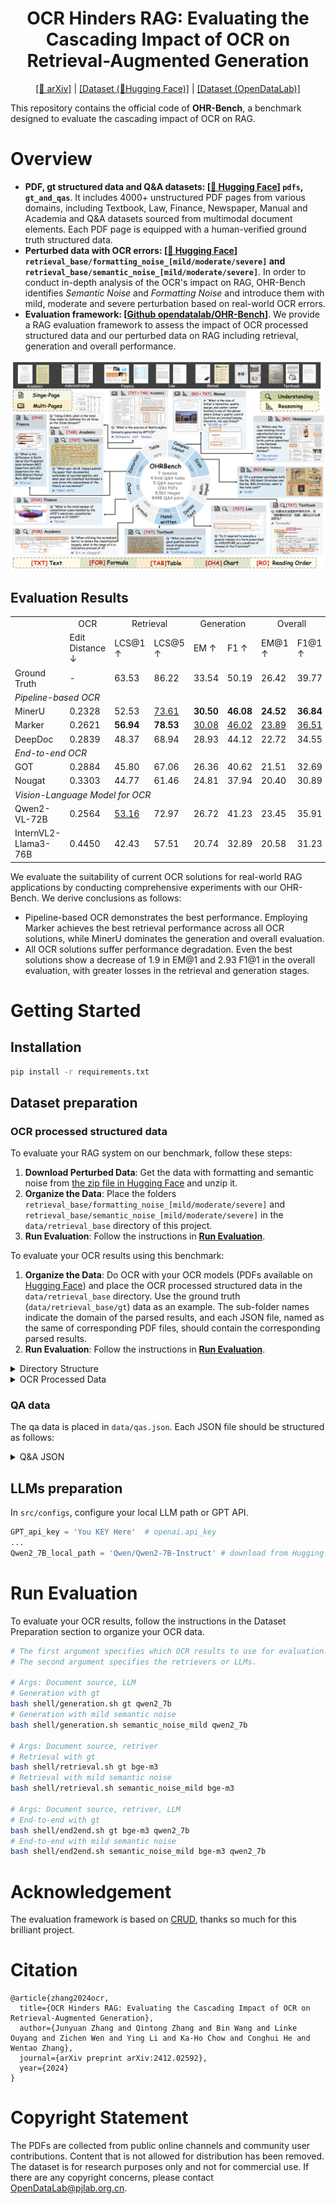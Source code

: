 <h1 align="center">
    OCR Hinders RAG: Evaluating the Cascading Impact of OCR on Retrieval-Augmented Generation
</h1>

<div align="center">

[\[📜 arXiv\]](https://arxiv.org/abs/2412.02592v1) | [\[Dataset (🤗Hugging Face)\]](https://huggingface.co/datasets/opendatalab/OHR-Bench) | [\[Dataset (OpenDataLab)\]](https://opendatalab.com/OpenDataLab/OHR-Bench)

</div>

This repository contains the official code of **OHR-Bench**, a benchmark designed to evaluate the cascading impact of OCR on RAG.

# Overview
- **PDF, gt structured data and Q&A datasets: [[🤗 Hugging Face](https://huggingface.co/datasets/opendatalab/OHR-Bench)] `pdfs`, `gt_and_qas`**. It includes 4000+ unstructured PDF pages from various domains, including Textbook, Law, Finance, Newspaper, Manual and Academia and Q&A datasets sourced from multimodal document elements. Each PDF page is equipped with a human-verified ground truth structured data.
- **Perturbed data with OCR errors: [[🤗 Hugging Face](https://huggingface.co/datasets/opendatalab/OHR-Bench)] `retrieval_base/formatting_noise_[mild/moderate/severe]` and `retrieval_base/semantic_noise_[mild/moderate/severe]`**. In order to conduct in-depth analysis of the OCR's impact on RAG, OHR-Bench identifies *Semantic Noise* and *Formatting Noise* and introduce them with mild, moderate and severe perturbation based on real-world OCR errors.
- **Evaluation framework: [[Github opendatalab/OHR-Bench](https://github.com/opendatalab/OHR-Bench)]**. We provide a RAG evaluation framework to assess the impact of OCR processed structured data and our perturbed data on RAG including retrieval, generation and overall performance.

![framework](./figs/framework.png)

## Evaluation Results
<!-- ![img.png](./figs/results.png) -->
<table>
    <tr>
        <td></td>
        <td align="center">OCR</td>
        <td colspan="2" align="center">Retrieval</td>
        <td colspan="2" align="center">Generation</td>
        <td colspan="2" align="center">Overall</td>
    </tr>
    <tr>
        <td></td>
        <td>Edit Distance ↓</td>
        <td>LCS@1 ↑</td>
        <td>LCS@5 ↑</td>
        <td>EM ↑</td>
        <td>F1 ↑</td>
        <td>EM@1 ↑</td>
        <td>F1@1 ↑</td>
    </tr>
    <tr>
        <td>Ground Truth</td>
        <td>-</td>
        <td>63.53</td>
        <td>86.22</td>
        <td>33.54</td>
        <td>50.19</td>
        <td>26.42</td>
        <td>39.77</td>
    </tr>
    <tr>
    <td colspan="8"><em>Pipeline-based OCR</em></td>
    </tr>
    <tr>
        <td>MinerU</td>
        <td>0.2328</td>
        <td>52.53</td>
        <td><u>73.61</u></td>
        <td><b>30.50</b></td>
        <td><b>46.08</b></td>
        <td><b>24.52</b></td>
        <td><b>36.84</b></td>
    </tr>
    <tr>
        <td>Marker</td>
        <td>0.2621</td>
        <td><b>56.94</b></td>
        <td><b>78.53</b></td>
        <td><u>30.08</u></td>
        <td><u>46.02</u></td>
        <td><u>23.89</u></td>
        <td><u>36.51</u></td>
    </tr>
    <tr>
        <td>DeepDoc</td>
        <td>0.2839</td>
        <td>48.37</td>
        <td>68.94</td>
        <td>28.93</td>
        <td>44.12</td>
        <td>22.72</td>
        <td>34.55</td>
    </tr>
    <td colspan="8"><em>End-to-end OCR</em></td>
    <tr>
        <td>GOT</td>
        <td>0.2884</td>
        <td>45.80</td>
        <td>67.06</td>
        <td>26.36</td>
        <td>40.62</td>
        <td>21.51</td>
        <td>32.69</td>
    </tr>
    <tr>
        <td>Nougat</td>
        <td>0.3303</td>
        <td>44.77</td>
        <td>61.46</td>
        <td>24.81</td>
        <td>37.94</td>
        <td>20.40</td>
        <td>30.89</td>
    </tr>
    <td colspan="8"><em>Vision-Language Model for OCR</em></td>
    <tr>
        <td>Qwen2-VL-72B</td>
        <td>0.2564</td>
        <td><u>53.16</u></td>
        <td>72.97</td>
        <td>26.72</td>
        <td>41.23</td>
        <td>23.45</td>
        <td>35.91</td>
    </tr>
    <tr>
        <td>InternVL2-Llama3-76B</td>
        <td>0.4450</td>
        <td>42.43</td>
        <td>57.51</td>
        <td>20.74</td>
        <td>32.89</td>
        <td>20.58</td>
        <td>31.23</td>
    </tr>
</table>

We evaluate the suitability of current OCR solutions for real-world RAG applications by conducting comprehensive experiments with our OHR-Bench.
We derive conclusions as follows:

- Pipeline-based OCR demonstrates the best performance. Employing Marker achieves the best retrieval performance across all OCR solutions, while MinerU dominates the generation and overall evaluation.
- All OCR solutions suffer performance degradation. Even the best solutions show a decrease of 1.9 in EM@1 and 2.93 F1@1 in the overall evaluation, with greater losses in the retrieval and generation stages.

# Getting Started
## Installation
```bash
pip install -r requirements.txt
```

## Dataset preparation
### OCR processed structured data
To evaluate your RAG system on our benchmark, follow these steps:
1. **Download Perturbed Data**: Get the data with formatting and semantic noise from [the zip file in Hugging Face](https://huggingface.co/datasets/opendatalab/OHR-Bench/blob/main/retrieval.zip) and unzip it.
2. **Organize the Data**: Place the folders `retrieval_base/formatting_noise_[mild/moderate/severe]` and `retrieval_base/semantic_noise_[mild/moderate/severe]` in the `data/retrieval_base` directory of this project.
3. **Run Evaluation**: Follow the instructions in [**Run Evaluation**](#run-evaluation).

To evaluate your OCR results using this benchmark:
1. **Organize the Data**: Do OCR with your OCR models (PDFs available on [Hugging Face](https://huggingface.co/datasets/opendatalab/OHR-Bench)) and place the OCR processed structured data in the `data/retrieval_base` directory. Use the ground truth (`data/retrieval_base/gt`) data as an example. The sub-folder names indicate the domain of the parsed results, and each JSON file, named as the same of corresponding PDF files, should contain the corresponding parsed results.
2. **Run Evaluation**: Follow the instructions in [**Run Evaluation**](#run-evaluation).

<details>
<summary>Directory Structure</summary>

```bash
retrieval_base/gt/ # We provide gt and MinerU processed structured data as illustration here
├── finance # Domain
│   ├── 3M_2023Q2_10Q.json # Parsed results
│   ├── ...
├── textbook
...
```

</details>

<details>
<summary>OCR Processed Data</summary>

```json
[
    {
        "page_idx": 0, // Page index
        "text": "...", // OCR processed structured data
    },
    ...
]
```

</details>

### QA data
The qa data is placed in `data/qas.json`. Each JSON file should be structured as follows:

<details>
<summary>Q&A JSON</summary>

```json
[
    {
        "doc_name": "finance/JPMORGAN_2021Q1_10Q", // Document source
        "ID": "00073cc2-c801-467c-9039-fca63c78c6a9", // Unique ID
        "questions": "What was the total amount of nonaccrual loans retained as of March 31, 2021?",
        "answers": "842",
        "doc_type": "finance", // Q&A domain.
        "answer_form": "Numeric", // Answer format.
        "evidence_source": "table", // Evidence source.
        "evidence_context": "Nonaccrual loans retained $^{(\\mathrm{a})}$ & \\$ & 842 & \\$ & 689 & $22 \\%$", // Evidence.
        "evidence_page_no": 24
    },
    ...
]
```

</details>


## LLMs preparation
In `src/configs`, configure your local LLM path or GPT API.
```python
GPT_api_key = 'You KEY Here'  # openai.api_key
...
Qwen2_7B_local_path = 'Qwen/Qwen2-7B-Instruct' # download from Hugging Face or your local path
```


# Run Evaluation
To evaluate your OCR results, follow the instructions in the Dataset Preparation section to organize your OCR data.

```bash
# The first argument specifies which OCR results to use for evaluation.
# The second argument specifies the retrievers or LLMs.

# Args: Document source, LLM
# Generation with gt
bash shell/generation.sh gt qwen2_7b
# Generation with mild semantic noise
bash shell/generation.sh semantic_noise_mild qwen2_7b

# Args: Document source, retriver
# Retrieval with gt
bash shell/retrieval.sh gt bge-m3
# Retrieval with mild semantic noise
bash shell/retrieval.sh semantic_noise_mild bge-m3

# Args: Document source, retriver, LLM
# End-to-end with gt
bash shell/end2end.sh gt bge-m3 qwen2_7b
# End-to-end with mild semantic noise
bash shell/end2end.sh semantic_noise_mild bge-m3 qwen2_7b
```

# Acknowledgement
The evaluation framework is based on [CRUD](https://github.com/IAAR-Shanghai/CRUD_RAG), thanks so much for this brilliant project.

# Citation
```
@article{zhang2024ocr,
  title={OCR Hinders RAG: Evaluating the Cascading Impact of OCR on Retrieval-Augmented Generation},
  author={Junyuan Zhang and Qintong Zhang and Bin Wang and Linke Ouyang and Zichen Wen and Ying Li and Ka-Ho Chow and Conghui He and Wentao Zhang},
  journal={arXiv preprint arXiv:2412.02592},
  year={2024}
}
```

# Copyright Statement
The PDFs are collected from public online channels and community user contributions. Content that is not allowed for distribution has been removed. The dataset is for research purposes only and not for commercial use. If there are any copyright concerns, please contact OpenDataLab@pjlab.org.cn.
